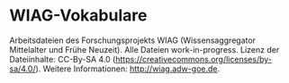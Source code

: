# WIAG-Vokabulare
Arbeitsdateien des Forschungsprojekts WIAG (Wissensaggregator Mittelalter und Frühe Neuzeit).
Alle Dateien work-in-progress.
Lizenz der Dateiinhalte: CC-By-SA 4.0  (https://creativecommons.org/licenses/by-sa/4.0/).
Weitere Informationen: http://wiag.adw-goe.de.
